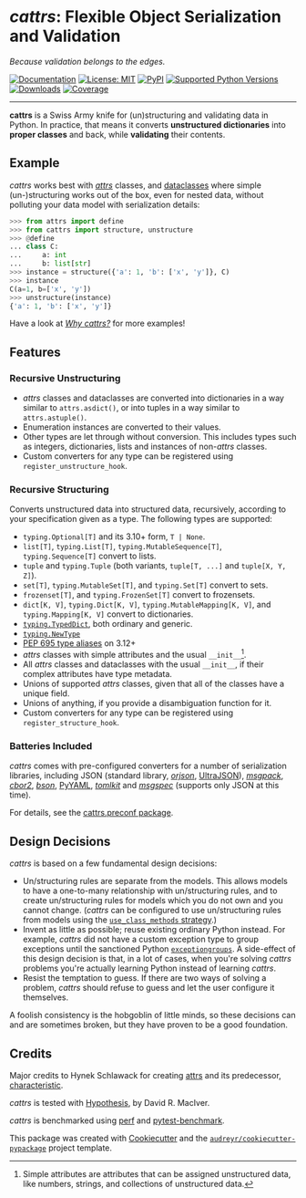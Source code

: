 # *cattrs*: Flexible Object Serialization and Validation

*Because validation belongs to the edges.*

[![Documentation](https://img.shields.io/badge/Docs-Read%20The%20Docs-black)](https://catt.rs/)
[![License: MIT](https://img.shields.io/badge/license-MIT-C06524)](https://github.com/hynek/stamina/blob/main/LICENSE)
[![PyPI](https://img.shields.io/pypi/v/cattrs.svg)](https://pypi.python.org/pypi/cattrs)
[![Supported Python Versions](https://img.shields.io/pypi/pyversions/cattrs.svg)](https://github.com/python-attrs/cattrs)
[![Downloads](https://static.pepy.tech/badge/cattrs/month)](https://pepy.tech/project/cattrs)
[![Coverage](https://img.shields.io/endpoint?url=https://gist.githubusercontent.com/Tinche/22405310d6a663164d894a2beab4d44d/raw/covbadge.json)](https://github.com/python-attrs/cattrs/actions/workflows/main.yml)

---

<!-- begin-teaser -->

**cattrs** is a Swiss Army knife for (un)structuring and validating data in Python.
In practice, that means it converts **unstructured dictionaries** into **proper classes** and back, while **validating** their contents.

<!-- end-teaser -->


## Example

<!-- begin-example -->

_cattrs_ works best with [_attrs_](https://www.attrs.org/) classes, and [dataclasses](https://docs.python.org/3/library/dataclasses.html) where simple (un-)structuring works out of the box, even for nested data, without polluting your data model with serialization details:

```python
>>> from attrs import define
>>> from cattrs import structure, unstructure
>>> @define
... class C:
...     a: int
...     b: list[str]
>>> instance = structure({'a': 1, 'b': ['x', 'y']}, C)
>>> instance
C(a=1, b=['x', 'y'])
>>> unstructure(instance)
{'a': 1, 'b': ['x', 'y']}
```

<!-- end-teaser -->
<!-- end-example -->

Have a look at [*Why *cattrs*?*](https://catt.rs/en/latest/why.html) for more examples!

<!-- begin-why -->

## Features

### Recursive Unstructuring

- _attrs_ classes and dataclasses are converted into dictionaries in a way similar to `attrs.asdict()`, or into tuples in a way similar to `attrs.astuple()`.
- Enumeration instances are converted to their values.
- Other types are let through without conversion. This includes types such as integers, dictionaries, lists and instances of non-_attrs_ classes.
- Custom converters for any type can be registered using `register_unstructure_hook`.


### Recursive Structuring

Converts unstructured data into structured data, recursively, according to your specification given as a type.
The following types are supported:

- `typing.Optional[T]` and its 3.10+ form, `T | None`.
- `list[T]`, `typing.List[T]`, `typing.MutableSequence[T]`, `typing.Sequence[T]` convert to lists.
- `tuple` and `typing.Tuple` (both variants, `tuple[T, ...]` and `tuple[X, Y, Z]`).
- `set[T]`, `typing.MutableSet[T]`, and `typing.Set[T]` convert to sets.
- `frozenset[T]`, and `typing.FrozenSet[T]` convert to frozensets.
- `dict[K, V]`, `typing.Dict[K, V]`, `typing.MutableMapping[K, V]`, and `typing.Mapping[K, V]` convert to dictionaries.
- [`typing.TypedDict`](https://docs.python.org/3/library/typing.html#typing.TypedDict), both ordinary and generic.
- [`typing.NewType`](https://docs.python.org/3/library/typing.html#newtype)
- [PEP 695 type aliases](https://docs.python.org/3/library/typing.html#type-aliases) on 3.12+
- _attrs_ classes with simple attributes and the usual `__init__`[^simple].
- All _attrs_ classes and dataclasses with the usual `__init__`, if their complex attributes have type metadata.
- Unions of supported _attrs_ classes, given that all of the classes have a unique field.
- Unions of anything, if you provide a disambiguation function for it.
- Custom converters for any type can be registered using `register_structure_hook`.

[^simple]: Simple attributes are attributes that can be assigned unstructured data, like numbers, strings, and collections of unstructured data.


### Batteries Included

_cattrs_ comes with pre-configured converters for a number of serialization libraries, including JSON (standard library, [_orjson_](https://pypi.org/project/orjson/), [UltraJSON](https://pypi.org/project/ujson/)), [_msgpack_](https://pypi.org/project/msgpack/), [_cbor2_](https://pypi.org/project/cbor2/), [_bson_](https://pypi.org/project/bson/), [PyYAML](https://pypi.org/project/PyYAML/), [_tomlkit_](https://pypi.org/project/tomlkit/) and [_msgspec_](https://pypi.org/project/msgspec/) (supports only JSON at this time).

For details, see the [cattrs.preconf package](https://catt.rs/en/stable/preconf.html).


## Design Decisions

_cattrs_ is based on a few fundamental design decisions:

- Un/structuring rules are separate from the models.
  This allows models to have a one-to-many relationship with un/structuring rules, and to create un/structuring rules for models which you do not own and you cannot change.
  (_cattrs_ can be configured to use un/structuring rules from models using the [`use_class_methods` strategy](https://catt.rs/en/latest/strategies.html#using-class-specific-structure-and-unstructure-methods).)
- Invent as little as possible; reuse existing ordinary Python instead.
  For example, _cattrs_ did not have a custom exception type to group exceptions until the sanctioned Python [`exceptiongroups`](https://docs.python.org/3/library/exceptions.html#ExceptionGroup).
  A side-effect of this design decision is that, in a lot of cases, when you're solving _cattrs_ problems you're actually learning Python instead of learning _cattrs_.
- Resist the temptation to guess.
  If there are two ways of solving a problem, _cattrs_ should refuse to guess and let the user configure it themselves.

A foolish consistency is the hobgoblin of little minds, so these decisions can and are sometimes broken, but they have proven to be a good foundation.


<!-- end-why -->

## Credits

Major credits to Hynek Schlawack for creating [attrs](https://attrs.org) and its predecessor, [characteristic](https://github.com/hynek/characteristic).

_cattrs_ is tested with [Hypothesis](http://hypothesis.readthedocs.io/en/latest/), by David R. MacIver.

_cattrs_ is benchmarked using [perf](https://github.com/haypo/perf) and [pytest-benchmark](https://pytest-benchmark.readthedocs.io/en/latest/index.html).

This package was created with [Cookiecutter](https://github.com/audreyr/cookiecutter) and the [`audreyr/cookiecutter-pypackage`](https://github.com/audreyr/cookiecutter-pypackage) project template.
